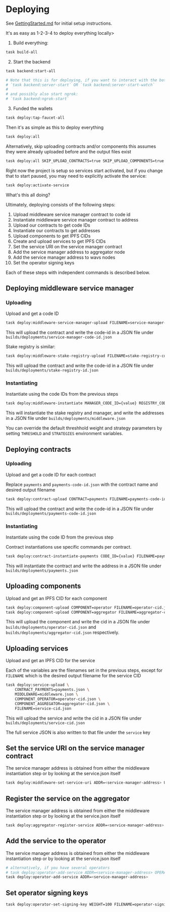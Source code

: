 # Deploying

See [GettingStarted.md](./GettingStarted.md) for initial setup instructions.

It's as easy as 1-2-3-4 to deploy everything locally>

1. Build everything:

```bash
task build-all
```

2. Start the backend

```bash
task backend:start-all

# Note that this is for deploying, if you want to interact with the bot you'll need to additionally do one of these
# `task backend:server-start` OR `task backend:server-start-watch`
#
# and possibly also start ngrok:
# `task backend:ngrok-start`
```

3. Funded the wallets

```bash
task deploy:tap-faucet-all
```

Then it's as simple as this to deploy everything

```bash
task deploy:all
```

Alternatively, skip uploading contracts and/or components
this assumes they were already uploaded before and the output files exist

```bash
task deploy:all SKIP_UPLOAD_CONTRACTS=true SKIP_UPLOAD_COMPONENTS=true
```

Right now the project is setup so services start activated, but if you change that to start paused, you may need to explicitly activate the service:

```bash
task deploy:activate-service
```


What's this all doing?

Ultimately, deploying consists of the following steps:

1. Upload middleware service manager contract to code id
2. Instantiate middleware service manager contract to address
3. Upload our contracts to get code IDs
4. Instantiate our contracts to get addresses
5. Upload components to get IPFS CIDs
6. Create and upload services to get IPFS CIDs
7. Set the service URI on the service manager contract
8. Add the service manager address to aggregator node
9. Add the service manager address to wavs nodes
10. Set the operator signing keys

Each of these steps with independent commands is described below.

## Deploying middleware service manager

### Uploading

Upload and get a code ID

```bash
task deploy:middleware-service-manager-upload FILENAME=service-manager-code-id.json
```

This will upload the contract and write the code-id in a JSON file under `builds/deployments/service-manager-code-id.json`

Stake registry is similar:

```bash
task deploy:middleware-stake-registry-upload FILENAME=stake-registry-code-id.json
```

This will upload the contract and write the code-id in a JSON file under `builds/deployments/stake-registry-id.json`

### Instantiating

Instantiate using the code IDs from the previous steps

```bash
task deploy:middleware-instantiate MANAGER_CODE_ID={value} REGISTRY_CODE_ID={value} FILENAME=middleware.json
```

This will instantiate the stake registry and manager, and write the addresses in a JSON file under `builds/deployments/middleware.json`

You can override the default threshhold weight and strategy parameters by setting `THRESHOLD` and `STRATEGIES` environment variables.

## Deploying contracts

### Uploading

Upload and get a code ID for each contract

Replace `payments` and `payments-code-id.json` with the contract name and desired output filename

```bash
task deploy:contract-upload CONTRACT=payments FILENAME=payments-code-id.json
```

This will upload the contract and write the code-id in a JSON file under `builds/deployments/payments-code-id.json`

### Instantiating

Instantiate using the code ID from the previous step

Contract instantiations use specific commands per contract.

```bash
task deploy:contract-instantiate-payments CODE_ID={value} FILENAME=payments.json
```

This will instantiate the contract and write the address in a JSON file under `builds/deployments/payments.json`

## Uploading components

Upload and get an IPFS CID for each component

```bash
task deploy:component-upload COMPONENT=operator FILENAME=operator-cid.json
task deploy:component-upload COMPONENT=aggregator FILENAME=aggregator-cid.json
```

This will upload the component and write the cid in a JSON file under `builds/deployments/operator-cid.json` and `builds/deployments/aggregator-cid.json` respectively.

## Uploading services

Upload and get an IPFS CID for the service

Each of the variables are the filenames set in the previous steps, except for `FILENAME` which is the desired output filename for the service CID

```bash
task deploy:service-upload \
    CONTRACT_PAYMENTS=payments.json \
    MIDDLEWARE=middleware.json \
    COMPONENT_OPERATOR=operator-cid.json \
    COMPONENT_AGGREGATOR=aggregator-cid.json \
    FILENAME=service-cid.json
```

This will upload the service and write the cid in a JSON file under `builds/deployments/service-cid.json`

The full service JSON is also written to that file under the `service` key

## Set the service URI on the service manager contract

The service manager address is obtained from either the middleware instantiation step or by looking at the service.json itself

```bash
task deploy:middleware-set-service-uri ADDR=<service-manager-address> URI=<service-uri>
```

## Register the service on the aggregator

The service manager address is obtained from either the middleware instantiation step or by looking at the service.json itself

```bash
task deploy:aggregator-register-service ADDR=<service-manager-address>
```

## Add the service to the operator

The service manager address is obtained from either the middleware instantiation step or by looking at the service.json itself

```bash
# alternatively, if you have several operators
# task deploy:operator-add-service ADDR=<service-manager-address> OPERATORS=3
task deploy:operator-add-service ADDR=<service-manager-address>
```

## Set operator signing keys


```bash
task deploy:operator-set-signing-key WEIGHT=100 FILENAME=operator-signing-key.json
```

